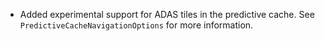 - Added experimental support for ADAS tiles in the predictive cache. See `PredictiveCacheNavigationOptions` for more information.
